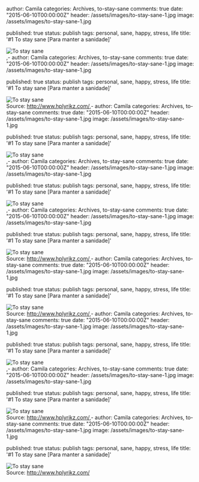 
author: Camila
categories: Archives, to-stay-sane
comments: true
date: "2015-06-10T00:00:00Z"
header: /assets/images/to-stay-sane-1.jpg
image: /assets/images/to-stay-sane-1.jpg
 
published: true
status: publish
tags: personal, sane, happy, stress, life
title: '#1 To stay sane [Para manter a sanidade]'


<img title="To stay sane" alt="To stay sane" src="/assets/images/to-stay-sane-1.jpg" /><br>,-
author: Camila
categories: Archives, to-stay-sane
comments: true
date: "2015-06-10T00:00:00Z"
header: /assets/images/to-stay-sane-1.jpg
image: /assets/images/to-stay-sane-1.jpg
 
published: true
status: publish
tags: personal, sane, happy, stress, life
title: '#1 To stay sane [Para manter a sanidade]'


<img title="To stay sane" alt="To stay sane" src="/assets/images/to-stay-sane-1.jpg" /><br>
Source: <a href="http://www.hplyrikz.com" target="_blank">http://www.hplyrikz.com/</a>,-
author: Camila
categories: Archives, to-stay-sane
comments: true
date: "2015-06-10T00:00:00Z"
header: /assets/images/to-stay-sane-1.jpg
image: /assets/images/to-stay-sane-1.jpg
 
published: true
status: publish
tags: personal, sane, happy, stress, life
title: '#1 To stay sane [Para manter a sanidade]'


<img title="To stay sane" alt="To stay sane" src="/assets/images/to-stay-sane-1.jpg" /><br>,-
author: Camila
categories: Archives, to-stay-sane
comments: true
date: "2015-06-10T00:00:00Z"
header: /assets/images/to-stay-sane-1.jpg
image: /assets/images/to-stay-sane-1.jpg
 
published: true
status: publish
tags: personal, sane, happy, stress, life
title: '#1 To stay sane [Para manter a sanidade]'


<img title="To stay sane" alt="To stay sane" src="/assets/images/to-stay-sane-1.jpg" /><br>,-
author: Camila
categories: Archives, to-stay-sane
comments: true
date: "2015-06-10T00:00:00Z"
header: /assets/images/to-stay-sane-1.jpg
image: /assets/images/to-stay-sane-1.jpg
 
published: true
status: publish
tags: personal, sane, happy, stress, life
title: '#1 To stay sane [Para manter a sanidade]'


<img title="To stay sane" alt="To stay sane" src="/assets/images/to-stay-sane-1.jpg" /><br>
Source: <a href="http://www.hplyrikz.com" target="_blank">http://www.hplyrikz.com/</a>,-
author: Camila
categories: Archives, to-stay-sane
comments: true
date: "2015-06-10T00:00:00Z"
header: /assets/images/to-stay-sane-1.jpg
image: /assets/images/to-stay-sane-1.jpg
 
published: true
status: publish
tags: personal, sane, happy, stress, life
title: '#1 To stay sane [Para manter a sanidade]'


<img title="To stay sane" alt="To stay sane" src="/assets/images/to-stay-sane-1.jpg" /><br>
Source: <a href="http://www.hplyrikz.com" target="_blank">http://www.hplyrikz.com/</a>,-
author: Camila
categories: Archives, to-stay-sane
comments: true
date: "2015-06-10T00:00:00Z"
header: /assets/images/to-stay-sane-1.jpg
image: /assets/images/to-stay-sane-1.jpg
 
published: true
status: publish
tags: personal, sane, happy, stress, life
title: '#1 To stay sane [Para manter a sanidade]'


<img title="To stay sane" alt="To stay sane" src="/assets/images/to-stay-sane-1.jpg" /><br>,-
author: Camila
categories: Archives, to-stay-sane
comments: true
date: "2015-06-10T00:00:00Z"
header: /assets/images/to-stay-sane-1.jpg
image: /assets/images/to-stay-sane-1.jpg
 
published: true
status: publish
tags: personal, sane, happy, stress, life
title: '#1 To stay sane [Para manter a sanidade]'


<img title="To stay sane" alt="To stay sane" src="/assets/images/to-stay-sane-1.jpg" /><br>
Source: <a href="http://www.hplyrikz.com" target="_blank">http://www.hplyrikz.com/</a>,-
author: Camila
categories: Archives, to-stay-sane
comments: true
date: "2015-06-10T00:00:00Z"
header: /assets/images/to-stay-sane-1.jpg
image: /assets/images/to-stay-sane-1.jpg
 
published: true
status: publish
tags: personal, sane, happy, stress, life
title: '#1 To stay sane [Para manter a sanidade]'


<img title="To stay sane" alt="To stay sane" src="/assets/images/to-stay-sane-1.jpg" /><br>
Source: <a href="http://www.hplyrikz.com" target="_blank">http://www.hplyrikz.com/</a>